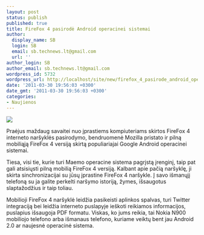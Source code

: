```yaml
---
layout: post
status: publish
published: true
title: FireFox 4 pasirodė Android operacinei sistemai
author:
  display_name: SB
  login: SB
  email: sb.technews.lt@gmail.com
  url: ''
author_login: SB
author_email: sb.technews.lt@gmail.com
wordpress_id: 5732
wordpress_url: http://localhost/site/new/firefox_4_pasirode_android_operacinei_sistemai/
date: '2011-03-30 19:56:03 +0300'
date_gmt: '2011-03-30 19:56:03 +0300'
categories:
- Naujienos
---
```

<div class="imgright"><img src="http://t1.gstatic.com/images?q=tbn:Bj8xpYjnC061MM:http://senoghteh.files.wordpress.com/2009/12/firefox-logo.png"  /></div>
<p>Praėjus maždaug savaitei nuo įprastiems kompiuteriams skirtos FireFox 4 interneto naršyklės pasirodymo, bendruomenė Mozilla pristato ir pilną mobiliąją FireFox 4 versiją skirtą populiariajai Google Android operacinei sistemai.</p>
<p>Tiesa, visi tie, kurie turi Maemo operacine sistema pagrįstą įrenginį, taip pat gali atsisiųsti pilną mobilią FireFox 4 versiją. Kalbant apie pačią naršyklę, ji skirta sinchronizacijai su jūsų įprastine FireFox 4 naršykle. Į savo išmanųjį telefoną su ja galite perkelti naršymo istoriją, žymes, išsaugotus slaptažodžius ir taip toliau.</p>
<p>Mobilioji FireFox 4 naršyklė leidžia pasikeisti aplinkos spalvas, turi Twitter integraciją bei leidžia interneto puslapyje ieškoti reikiamos informacijos, puslapius išsaugoja PDF formatu. Viskas, ko jums reikia, tai Nokia N900 mobiliojo telefono arba išmanaus telefono, kuriame veiktų bent jau Android 2.0 ar naujesnė operacinė sistema.<br /></p>
